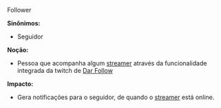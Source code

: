 
Follower

**Sinônimos:** 
* Seguidor

**Noção:** 
* Pessoa que acompanha algum [streamer](https://github.com/gabrielziegler3/Requisitos-2018-1/wiki/Streamer) através da funcionalidade integrada da twitch de [Dar Follow](https://github.com/gabrielziegler3/Requisitos-2018-1/wiki/Dar-follow)

**Impacto:**
* Gera notificações para o seguidor, de quando o [streamer](https://github.com/gabrielziegler3/Requisitos-2018-1/wiki/L%C3%A9xico-Streamer) está online.